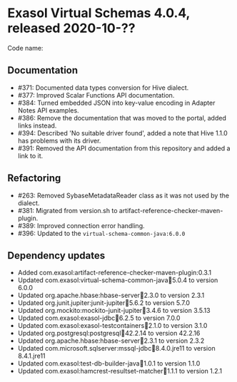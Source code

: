 # Exasol Virtual Schemas 4.0.4, released 2020-10-??

Code name:

## Documentation

* #371: Documented data types conversion for Hive dialect.
* #377: Improved Scalar Functions API documentation.	
* #384: Turned embedded JSON into key-value encoding in Adapter Notes API examples.	
* #386: Remove the documentation that was moved to the portal, added links instead.
* #394: Described 'No  suitable driver found', added a note that Hive 1.1.0 has problems with its driver.
* #391: Removed the API documentation from this repository and added a link to it.

## Refactoring

* #263: Removed SybaseMetadataReader class as it was not used by the dialect.
* #381: Migrated from version.sh to artifact-reference-checker-maven-plugin.
* #389: Improved connection error handling.
* #396: Updated to the `virtual-schema-common-java:6.0.0`

## Dependency updates

* Added com.exasol:artifact-reference-checker-maven-plugin:0.3.1
* Updated com.exasol:virtual-schema-common-java:jar:5.0.4 to version 6.0.0
* Updated org.apache.hbase:hbase-server:jar:2.3.0 to version 2.3.1
* Updated org.junit.jupiter:junit-jupiter:jar:5.6.2 to version 5.7.0
* Updated org.mockito:mockito-junit-jupiter:jar:3.4.6 to version 3.5.13
* Updated com.exasol:exasol-jdbc:jar:6.2.5 to version 7.0.0
* Updated com.exasol:exasol-testcontainers:jar:2.1.0 to version 3.1.0
* Updated org.postgresql:postgresql:jar:42.2.14 to version 42.2.16
* Updated org.apache.hbase:hbase-server:jar:2.3.1 to version 2.3.2
* Updated com.microsoft.sqlserver:mssql-jdbc:jar:8.4.0.jre11 to version 8.4.1.jre11
* Updated com.exasol:test-db-builder-java:jar:1.0.1 to version 1.1.0
* Updated com.exasol:hamcrest-resultset-matcher:jar:1.1.1 to version 1.2.1